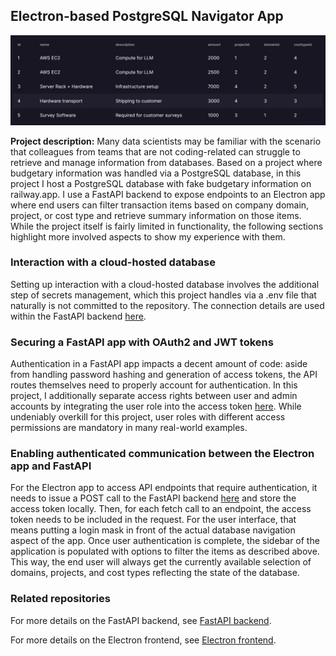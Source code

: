 ## Electron-based PostgreSQL Navigator App

<img src="../images/postgresnav_db.jpg?raw=true"/>

**Project description:** Many data scientists may be familiar with the scenario that colleagues from teams that are not coding-related can struggle to retrieve and manage information from databases. Based on a project where budgetary information was handled via a PostgreSQL database, in this project I host a PostgreSQL database with fake budgetary information on railway.app. I use a FastAPI backend to expose endpoints to an Electron app where end users can filter transaction items based on company domain, project, or cost type and retrieve summary information on those items. While the project itself is fairly limited in functionality, the following sections highlight more involved aspects to show my experience with them.

### Interaction with a cloud-hosted database

Setting up interaction with a cloud-hosted database involves the additional step of secrets management, which this project handles via a .env file that naturally is not committed to the repository. The connection details are used within the FastAPI backend [here](https://github.com/tim-schuermann/PostgresNavigator_Backend/blob/master/app/database.py).

### Securing a FastAPI app with OAuth2 and JWT tokens

Authentication in a FastAPI app impacts a decent amount of code: aside from handling password hashing and generation of access tokens, the API routes themselves need to properly account for authentication. In this project, I additionally separate access rights between user and admin accounts by integrating the user role into the access token [here](https://github.com/tim-schuermann/PostgresNavigator_Backend/blob/master/app/routers/auth.py). While undeniably overkill for this project, user roles with different access permissions are mandatory in many real-world examples.

### Enabling authenticated communication between the Electron app and FastAPI

For the Electron app to access API endpoints that require authentication, it needs to issue a POST call to the FastAPI backend [here](https://github.com/tim-schuermann/PostgresNavigator/blob/main/api.js) and store the access token locally. Then, for each fetch call to an endpoint, the access token needs to be included in the request. For the user interface, that means putting a login mask in front of the actual database navigation aspect of the app. Once user authentication is complete, the sidebar of the application is populated with options to filter the items as described above. This way, the end user will always get the currently available selection of domains, projects, and cost types reflecting the state of the database.

### Related repositories
For more details on the FastAPI backend, see [FastAPI backend](github.com/tim-schuermann/PostgresNavigator_Backend).

For more details on the Electron frontend, see [Electron frontend](github.com/tim-schuermann/PostgresNavigator).

